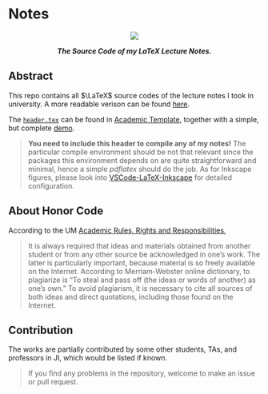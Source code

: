 # Notes

<p align="center">
	<img src="https://github.com/sleepymalc/Notes/blob/main/preview.png"/>
</p>

<p align="center"><b><i>
	The Source Code of my LaTeX Lecture Notes.
</i></b></p>

## Abstract

This repo contains all $\LaTeX$ source codes of the lecture notes I took in university. A more readable verison can be found [here](https://www.pbb.wtf/posts/Notes).

The [`header.tex`](https://github.com/sleepymalc/Academic-Template/blob/main/Notes/header.tex) can be found in [Academic Template](https://github.com/sleepymalc/Academic-Template), together with a simple, but complete [demo](https://github.com/sleepymalc/Academic-Template/tree/main/Notes/master.pdf).
> **You need to include this header to compile any of my notes!** The particular compile environment should be not that relevant since the packages this environment depends on are quite straightforward and minimal, hence a simple *pdflatex* should do the job. As for Inkscape figures, please look into [VSCode-LaTeX-Inkscape](https://github.com/sleepymalc/VSCode-LaTeX-Inkscape) for detailed configuration.

## About Honor Code

According to the UM [Academic Rules, Rights and Responsibilities](https://bulletin.engin.umich.edu/rules/),

> It is always required that ideas and materials obtained from another student or from any other source be acknowledged in one’s work. The latter is particularly important, because material is so freely available on the Internet. According to Merriam-Webster online dictionary, to plagiarize is “To steal and pass off (the ideas or words of another) as one’s own.” To avoid plagiarism, it is necessary to cite all sources of both ideas and direct quotations, including those found on the Internet.

## Contribution

The works are partially contributed by some other students, TAs, and professors in JI, which would be listed if known.
> If you find any problems in the repository, welcome to make an issue or pull request.

